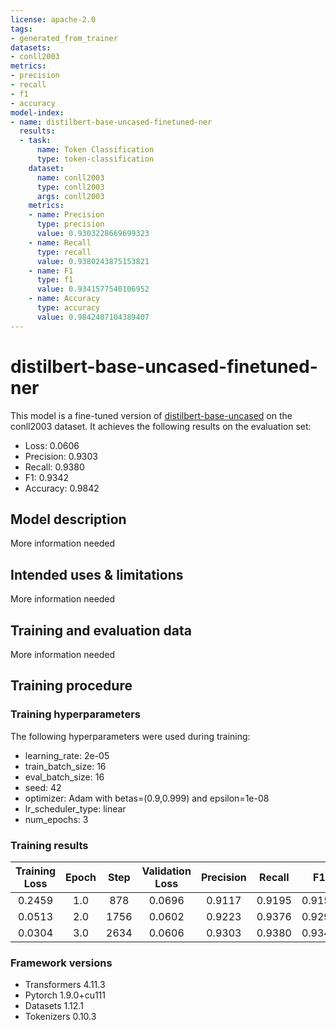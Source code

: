 ```yaml
---
license: apache-2.0
tags:
- generated_from_trainer
datasets:
- conll2003
metrics:
- precision
- recall
- f1
- accuracy
model-index:
- name: distilbert-base-uncased-finetuned-ner
  results:
  - task:
      name: Token Classification
      type: token-classification
    dataset:
      name: conll2003
      type: conll2003
      args: conll2003
    metrics:
    - name: Precision
      type: precision
      value: 0.9303228669699323
    - name: Recall
      type: recall
      value: 0.9380243875153821
    - name: F1
      type: f1
      value: 0.9341577540106952
    - name: Accuracy
      type: accuracy
      value: 0.9842407104389407
---
```


<!-- This model card has been generated automatically according to the information the Trainer had access to. You
should probably proofread and complete it, then remove this comment. -->

# distilbert-base-uncased-finetuned-ner

This model is a fine-tuned version of [distilbert-base-uncased](https://huggingface.co/distilbert-base-uncased) on the conll2003 dataset.
It achieves the following results on the evaluation set:
- Loss: 0.0606
- Precision: 0.9303
- Recall: 0.9380
- F1: 0.9342
- Accuracy: 0.9842

## Model description

More information needed

## Intended uses & limitations

More information needed

## Training and evaluation data

More information needed

## Training procedure

### Training hyperparameters

The following hyperparameters were used during training:
- learning_rate: 2e-05
- train_batch_size: 16
- eval_batch_size: 16
- seed: 42
- optimizer: Adam with betas=(0.9,0.999) and epsilon=1e-08
- lr_scheduler_type: linear
- num_epochs: 3

### Training results

| Training Loss | Epoch | Step | Validation Loss | Precision | Recall | F1     | Accuracy |
|:-------------:|:-----:|:----:|:---------------:|:---------:|:------:|:------:|:--------:|
| 0.2459        | 1.0   | 878  | 0.0696          | 0.9117    | 0.9195 | 0.9156 | 0.9808   |
| 0.0513        | 2.0   | 1756 | 0.0602          | 0.9223    | 0.9376 | 0.9299 | 0.9835   |
| 0.0304        | 3.0   | 2634 | 0.0606          | 0.9303    | 0.9380 | 0.9342 | 0.9842   |


### Framework versions

- Transformers 4.11.3
- Pytorch 1.9.0+cu111
- Datasets 1.12.1
- Tokenizers 0.10.3

